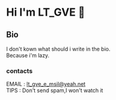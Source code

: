 # Hi I'm LT_GVE 👋
## Bio
I don't kown what should i write in the bio.
<br/>Because i'm lazy.
### contacts
EMAIL : lt_gve_e_msil@yeah.net
<br/>TIPS : Don't send spam,I won't watch it


 

<!--
**LTGVE/LTGVE** is a ✨ _special_ ✨ repository because its `README.md` (this file) appears on your GitHub profile.

Here are some ideas to get you started:

- 🔭 I’m currently working on ...
- 🌱 I’m currently learning ...
- 👯 I’m looking to collaborate on ...
- 🤔 I’m looking for help with ...
- 💬 Ask me about ...
- 📫 How to reach me: ...
- 😄 Pronouns: ...
- ⚡ Fun fact: ...
-->
